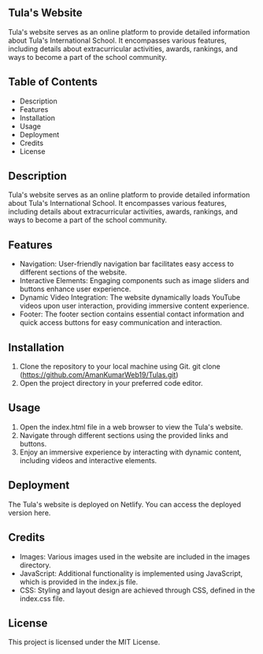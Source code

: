 ## Tula's Website
Tula's website serves as an online platform to provide detailed information about Tula's International School. It encompasses various features, including details about extracurricular activities, awards, rankings, and ways to become a part of the school community.

## Table of Contents
- Description
- Features
- Installation
- Usage
- Deployment
- Credits
- License

## Description
Tula's website serves as an online platform to provide detailed information about Tula's International School. It encompasses various features, including details about extracurricular activities, awards, rankings, and ways to become a part of the school community.

## Features
- Navigation: User-friendly navigation bar facilitates easy access to different sections of the website.
- Interactive Elements: Engaging components such as image sliders and buttons enhance user experience.
- Dynamic Video Integration: The website dynamically loads YouTube videos upon user interaction, providing immersive content experience.
- Footer: The footer section contains essential contact information and quick access buttons for easy communication and interaction.

## Installation
1. Clone the repository to your local machine using Git.
git clone (https://github.com/AmanKumarWeb19/Tulas.git)
2. Open the project directory in your preferred code editor.

## Usage
1. Open the index.html file in a web browser to view the Tula's website.
2. Navigate through different sections using the provided links and buttons.
3. Enjoy an immersive experience by interacting with dynamic content, including videos and interactive elements.

## Deployment
The Tula's website is deployed on Netlify. You can access the deployed version here.

## Credits
- Images: Various images used in the website are included in the images directory.
- JavaScript: Additional functionality is implemented using JavaScript, which is provided in the index.js file.
- CSS: Styling and layout design are achieved through CSS, defined in the index.css file.

## License
This project is licensed under the MIT License.
